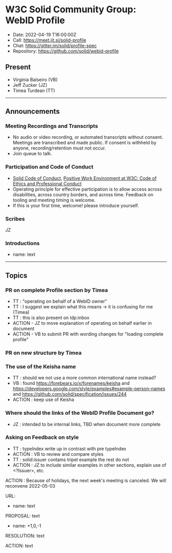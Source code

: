 # W3C Solid Community Group: WebID Profile

* Date: 2022-04-19 T16:00:00Z
* Call: <https://meet.jit.si/solid-profile>
* Chat: <https://gitter.im/solid/profile-spec>
* Repository: <https://github.com/solid/webid-profile>

## Present

* Virginia Balseiro (VB)
* Jeff Zucker (JZ)
* Timea Turdean (TT)

---

## Announcements

### Meeting Recordings and Transcripts

* No audio or video recording, or automated transcripts without consent. Meetings are transcribed and made public. If consent is withheld by anyone, recording/retention must not occur.
* Join queue to talk.

### Participation and Code of Conduct

* [Solid Code of Conduct](https://github.com/solid/process/blob/main/code-of-conduct.md), [Positive Work Environment at W3C: Code of Ethics and Professional Conduct](https://www.w3.org/Consortium/cepc/)
* Operating principle for effective participation is to allow access across disabilities, across country borders, and across time. Feedback on tooling and meeting timing is welcome.
* If this is your first time, welcome! please introduce yourself.

### Scribes

JZ

### Introductions

* name: text

---

## Topics

### PR on complete Profile section by Timea
  * TT : "operating on behalf of a WebID owner"
  * TT : I suggest we explain what this means -> it is confusing for me (Timea) 
  * TT : this is also present on ldp:inbox
  * ACTION - JZ to move explanation of operating on behalf earlier in document
  * ACTION - VB to submit PR with wording changes for "loading complete profile"

### PR on new structure by Timea

### The use of the Keisha name
* TT : should we not use a more common international name instead?
* VB : found https://forebears.io/x/forenames/keisha and https://developers.google.com/style/examples#example-person-names and https://github.com/solid/specification/issues/244
* ACTION : keep use of Keisha

### Where should the links of the WebID Profile Document go?
* JZ : intended to be internal links, TBD when document more complete

### Asking on Feedback on style 
* TT  : typeIndex write up in contrast with pre typeIndex 
* ACTION : VB to review and compare styles
* TT : solid:issuer contains tripel example the rest do not
* ACTION : JZ to include similar examples in other sections, explain use of <?Issuer>, etc.

ACTION : Because of holidays, the next week's meeting is canceled.  We will reconvene 2022-05-03

URL:

* name: text

PROPOSAL: text

* name: +1,0,-1

RESOLUTION: text

ACTION: text
